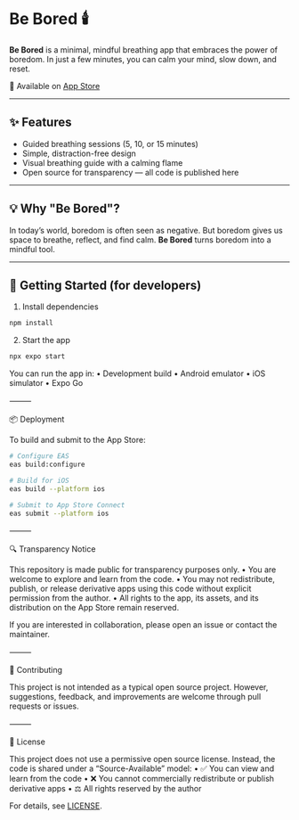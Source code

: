 # Be Bored 🕯️

**Be Bored** is a minimal, mindful breathing app that embraces the power of boredom.
In just a few minutes, you can calm your mind, slow down, and reset.

📱 Available on [App Store](https://apps.apple.com/jp/app/just-be-bored/id6752449031) 

---

## ✨ Features
- Guided breathing sessions (5, 10, or 15 minutes)
- Simple, distraction-free design
- Visual breathing guide with a calming flame
- Open source for transparency — all code is published here

---

## 💡 Why "Be Bored"?
In today’s world, boredom is often seen as negative.
But boredom gives us space to breathe, reflect, and find calm.
**Be Bored** turns boredom into a mindful tool.

---

## 🚀 Getting Started (for developers)

1. Install dependencies
```bash
npm install
```

2. Start the app
```bash
npx expo start
```

You can run the app in:
	•	Development build
	•	Android emulator
	•	iOS simulator
	•	Expo Go

⸻

📦 Deployment

To build and submit to the App Store:
```bash
# Configure EAS
eas build:configure

# Build for iOS
eas build --platform ios

# Submit to App Store Connect
eas submit --platform ios
```

⸻

🔍 Transparency Notice

This repository is made public for transparency purposes only.
	•	You are welcome to explore and learn from the code.
	•	You may not redistribute, publish, or release derivative apps using this code without explicit permission from the author.
	•	All rights to the app, its assets, and its distribution on the App Store remain reserved.

If you are interested in collaboration, please open an issue or contact the maintainer.

⸻

🤝 Contributing

This project is not intended as a typical open source project.
However, suggestions, feedback, and improvements are welcome through pull requests or issues.

⸻

📜 License

This project does not use a permissive open source license.
Instead, the code is shared under a “Source-Available” model:
	•	✅ You can view and learn from the code
	•	❌ You cannot commercially redistribute or publish derivative apps
	•	⚖️ All rights reserved by the author

For details, see [LICENSE](/LICENSE.md).
